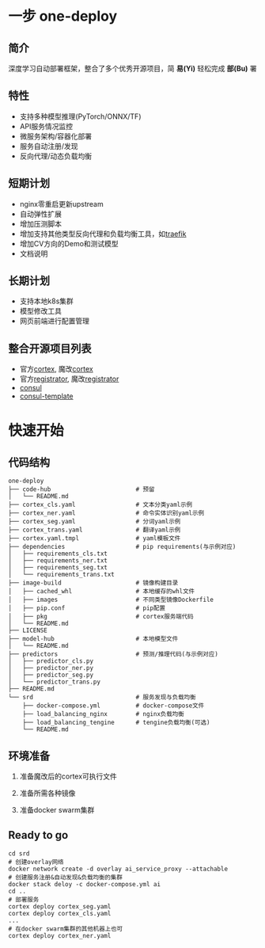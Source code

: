 # 一步 one-deploy

## 简介

深度学习自动部署框架，整合了多个优秀开源项目，简 **易(Yi)** 轻松完成 **部(Bu)** 署

## 特性

- 支持多种模型推理(PyTorch/ONNX/TF)
- API服务情况监控
- 微服务架构/容器化部署
- 服务自动注册/发现
- 反向代理/动态负载均衡

## 短期计划

- nginx零重启更新upstream
- 自动弹性扩展
- 增加压测脚本
- 增加支持其他类型反向代理和负载均衡工具，如[traefik](https://github.com/traefik/traefik/)
- 增加CV方向的Demo和测试模型
- 文档说明

## 长期计划

- 支持本地k8s集群
- 模型修改工具
- 网页前端进行配置管理

## 整合开源项目列表

- 官方[cortex](https://github.com/cortexlabs/cortex), 魔改[cortex](https://github.com/bindog/cortex)
- 官方[registrator](https://github.com/gliderlabs/registrator), 魔改[registrator](https://github.com/bindog/registrator)
- [consul](https://github.com/hashicorp/consul)
- [consul-template](https://github.com/hashicorp/consul-template)

# 快速开始

## 代码结构

```shell
one-deploy
├── code-hub                        # 预留
│   └── README.md
├── cortex_cls.yaml                 # 文本分类yaml示例
├── cortex_ner.yaml                 # 命令实体识别yaml示例
├── cortex_seg.yaml                 # 分词yaml示例
├── cortex_trans.yaml               # 翻译yaml示例
├── cortex.yaml.tmpl                # yaml模板文件
├── dependencies                    # pip requirements(与示例对应)
│   ├── requirements_cls.txt
│   ├── requirements_ner.txt
│   ├── requirements_seg.txt
│   └── requirements_trans.txt
├── image-build                     # 镜像构建目录
│   ├── cached_whl                  # 本地缓存的whl文件
│   ├── images                      # 不同类型镜像Dockerfile
│   ├── pip.conf                    # pip配置
│   ├── pkg                         # cortex服务端代码
│   └── README.md
├── LICENSE
├── model-hub                       # 本地模型文件
│   └── README.md
├── predictors                      # 预测/推理代码(与示例对应)
│   ├── predictor_cls.py
│   ├── predictor_ner.py
│   ├── predictor_seg.py
│   └── predictor_trans.py
├── README.md
└── srd                             # 服务发现与负载均衡
    ├── docker-compose.yml          # docker-compose文件
    ├── load_balancing_nginx        # nginx负载均衡
    ├── load_balancing_tengine      # tengine负载均衡(可选)
    └── README.md
```

## 环境准备

1. 准备魔改后的cortex可执行文件

2. 准备所需各种镜像

3. 准备docker swarm集群

## Ready to go

```shell
cd srd
# 创建overlay网络
docker network create -d overlay ai_service_proxy --attachable
# 创建服务注册&自动发现&负载均衡的集群
docker stack deloy -c docker-compose.yml ai
cd ..
# 部署服务
cortex deploy cortex_seg.yaml
cortex deploy cortex_cls.yaml
...
# 在docker swarm集群的其他机器上也可
cortex deploy cortex_ner.yaml
```
